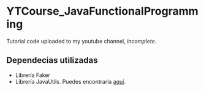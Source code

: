 # YTCourse_JavaFunctionalProgramming
Tutorial code uploaded to my youtube channel, *incomplete*.

## Dependecias utilizadas
- Librería Faker
- Librería JavaUtils. Puedes encontrarla <a href="https://github.com/Javi3Code/JeyCodeUtilitiesLib.git">aquí</a>.
